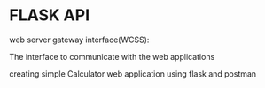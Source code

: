 # FLASK API

web server gateway interface(WCSS):

The interface to communicate with the web applications


creating simple Calculator web application using flask and postman
